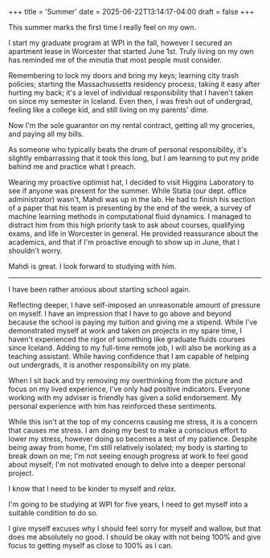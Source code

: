 +++
title = 'Summer'
date = 2025-06-22T13:14:17-04:00
draft = false
+++

This summer marks the first time I really feel on my own.

I start my graduate program at WPI in the fall, however I secured an apartment lease in Worcester that started June 1st. Truly living on my own has reminded me of the minutia that most people must consider.

Remembering to lock my doors and bring my keys; learning city trash policies; starting the Massachussetts residency process; taking it easy after hurting my back; it's a level of individual responsibility that I haven't taken on since my semester in Iceland.
Even then, I was fresh out of undergrad, feeling like a college kid, and still living on my parents' dime.

Now I'm the sole guarantor on my rental contract, getting all my groceries, and paying all my bills.

As someone who typically beats the drum of personal responsibility, it's slightly embarrassing that it took this long, but I am learning to put my pride behind me and practice what I preach.

Wearing my proactive optimist hat, I decided to visit Higgins Laboratory to see if anyone was present for the summer.
While Statia (our dept. office administrator) wasn't, Mahdi was up in the lab.
He had to finish his section of a paper that his team is presenting by the end of the week, a survey of machine learning methods in computational fluid dynamics.
I managed to distract him from this high priority task to ask about courses, qualifying exams, and life in Worcester in general.
He provided reassurance about the academics, and that if I'm proactive enough to show up in June, that I shouldn't worry.

Mahdi is great.
I look forward to studying with him.

---

I have been rather anxious about starting school again.

Reflecting deeper, I have self-imposed an unreasonable amount of pressure on myself.
I have an impression that I have to go above and beyond because the school is paying my tuition and giving me a stipend.
While I've demonstrated myself at work and taken on projects in my spare time, I haven't experienced the rigor of something like graduate fluids courses since Iceland.
Adding to my full-time remote job, I will also be working as a teaching assistant.
While having confidence that I am capable of helping out undergrads, it is another responsibility on my plate.

When I sit back and try removing my overthinking from the picture and focus on my lived experience, I've only had positive indicators. Everyone working with my adviser is friendly has given a solid endorsement. My personal experience with him has reinforced these sentiments.

While this isn't at the top of my concerns causing me stress, it is a concern that causes me stress.
I am doing my best to make a conscious effort to lower my stress, however doing so becomes a test of my patience.
Despite being away from home, I'm still relatively isolated; my body is starting to break down on me; I'm not seeing enough progress at work to feel good about myself; I'm not motivated enough to delve into a deeper personal project.

I know that I need to be kinder to myself and *relax*.

I'm going to be studying at WPI for five years, I need to get myself into a suitable condition to do so.

I give myself excuses why I should feel sorry for myself and wallow, but that does me absolutely no good.
I should be okay with not being 100% and give focus to getting myself as close to 100% as I can.
